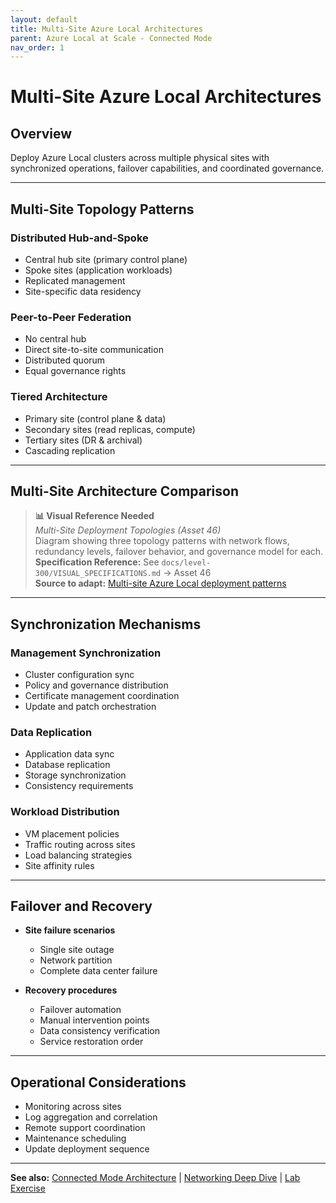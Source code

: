 ```yaml
---
layout: default
title: Multi-Site Azure Local Architectures
parent: Azure Local at Scale - Connected Mode
nav_order: 1
---
```


# Multi-Site Azure Local Architectures

## Overview

Deploy Azure Local clusters across multiple physical sites with synchronized operations, failover capabilities, and coordinated governance.

---

## Multi-Site Topology Patterns

### Distributed Hub-and-Spoke
- Central hub site (primary control plane)
- Spoke sites (application workloads)
- Replicated management
- Site-specific data residency

### Peer-to-Peer Federation
- No central hub
- Direct site-to-site communication
- Distributed quorum
- Equal governance rights

### Tiered Architecture
- Primary site (control plane & data)
- Secondary sites (read replicas, compute)
- Tertiary sites (DR & archival)
- Cascading replication

---

## Multi-Site Architecture Comparison

> **📊 Visual Reference Needed**  
> *Multi-Site Deployment Topologies (Asset 46)*  
> Diagram showing three topology patterns with network flows, redundancy levels, failover behavior, and governance model for each.  
> **Specification Reference:** See `docs/level-300/VISUAL_SPECIFICATIONS.md` → Asset 46  
> **Source to adapt:** [Multi-site Azure Local deployment patterns](https://learn.microsoft.com/en-us/azure/azure-local/plan/multi-site-considerations?view=azloc-2509)

---

## Synchronization Mechanisms

### Management Synchronization
- Cluster configuration sync
- Policy and governance distribution
- Certificate management coordination
- Update and patch orchestration

### Data Replication
- Application data sync
- Database replication
- Storage synchronization
- Consistency requirements

### Workload Distribution
- VM placement policies
- Traffic routing across sites
- Load balancing strategies
- Site affinity rules

---

## Failover and Recovery

- **Site failure scenarios**
  - Single site outage
  - Network partition
  - Complete data center failure

- **Recovery procedures**
  - Failover automation
  - Manual intervention points
  - Data consistency verification
  - Service restoration order

---

## Operational Considerations

- Monitoring across sites
- Log aggregation and correlation
- Remote support coordination
- Maintenance scheduling
- Update deployment sequence

---

**See also:** [Connected Mode Architecture](azure-local-advanced-connected) | [Networking Deep Dive](azure-local-networking-advanced) | [Lab Exercise](azure-local-connected-lab)
